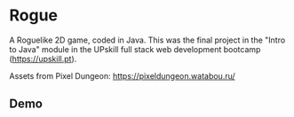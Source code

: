 # Rogue

A Roguelike 2D game, coded in Java. This was the final project in the "Intro to Java" module in the UPskill full stack web development bootcamp (https://upskill.pt).

Assets from Pixel Dungeon: https://pixeldungeon.watabou.ru/

## Demo



